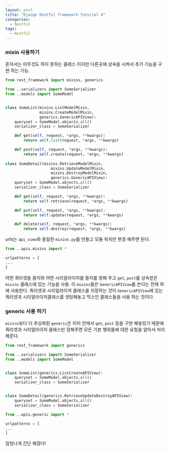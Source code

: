 ```yaml
---
layout: post
title: "Django Restful framework Tutorial 4"
categories:
  - Restful
tags:
  - Restful
---
```


### mixin 사용하기
혼자서는 아무것도 하지 못하는 클래스 이지만 다른곳에 상속을 시켜서 추가 기능을 구현 하는 기능.
```python
from rest_framework import mixins, generics

from ..serializers import SomeSerializer
from ..models import SomeModel


class SomeList(mixins.ListModelMixin,
               mixins.CreateModelMixin,
               generics.GenericAPIView):
    queryset = SomeModel.objects.all()
    serializer_class = SomeSerializer

    def get(self, request, *args, **kwargs):
        return self.list(request, *args, **kwargs)

    def post(self, request, *args, **kwargs):
        return self.create(request, *args, **kwargs)
        
class SomeDetail(mixins.RetrieveModelMixin,
                    mixins.UpdateModelMixin,
                    mixins.DestroyModelMixin,
                    generics.GenericAPIView):
    queryset = SomeModel.objects.all()
    serializer_class = SomeSerializer

    def get(self, request, *args, **kwargs):
        return self.retrieve(request, *args, **kwargs)

    def put(self, request, *args, **kwargs):
        return self.update(request, *args, **kwargs)

    def delete(self, request, *args, **kwargs):
        return self.destroy(request, *args, **kwargs)
```
urls는 `api_view`와 동일한 `mixins.py`를 만들고 모듈 위치만 변경 해주면 된다.
```python
from ..apis.mixins import *

urlpatterns = [
...
]
```
어떤 쿼리셋을 쓸지와 어떤 시리얼라이저를 쓸지를 정해 주고 `get`, `post`를 상속받은 `mixins` 클래스에 있는 기능을 사용. 이 `mixins`들은 `GenericAPIView`를 쓴다는 전제 하에 사용한다. 
쿼리셋과 시리얼라이저 클래스를 지정하는 것이 `GenericAPIView`에 있는 쿼리셋과 시리얼라이저클래스를 셋팅해놓고 믹스인 클래스들을 사용 하는 것이다.

### generic 사용 하기
`mixins`보다 더 추상화된 `generic`은 이미 안에서 `get`, `post` 등을 구현 해놓았기 때문에 쿼리셋과 시리얼라이저 클래스만 정해주면 모든 기본 행위들에 대한 요청을 알아서 처리 해준다.
```python
from rest_framework import generics

from ..serializers import SomeSerializer
from ..models import SomeModel


class SomeList(generics.ListCreateAPIView):
    queryset = SomeModel.objects.all()
    serializer_class = SomeSerializer


class SomeDetail(generics.RetrieveUpdateDestroyAPIView):
    queryset = SomeModel.objects.all()
    serializer_class = SomeSerializer

```
```python
from ..apis.generic import *

urlpatterns = [
...
]
```
엄청나게 간단 해졌다!